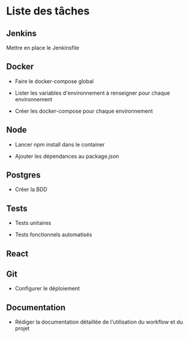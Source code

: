 # Liste des tâches

## Jenkins

Mettre en place le Jenkinsfile

## Docker

- Faire le docker-compose global

- Lister les variables d'environnement à renseigner pour chaque environnement

- Créer les docker-compose pour chaque environnement

## Node

- Lancer npm install dans le container

- Ajouter les dépendances au package.json

## Postgres

- Créer la BDD

## Tests

- Tests unitaires

- Tests fonctionnels automatisés

## React

## Git

- Configurer le déploiement

## Documentation

- Rédiger la documentation détaillée de l'utilisation du workflow et du projet
